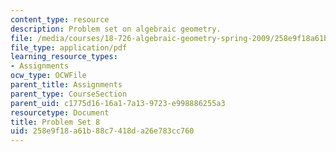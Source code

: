 ```yaml
---
content_type: resource
description: Problem set on algebraic geometry.
file: /media/courses/18-726-algebraic-geometry-spring-2009/258e9f18a61b88c7418da26e783cc760_MIT18_726s09_pset08.pdf
file_type: application/pdf
learning_resource_types:
- Assignments
ocw_type: OCWFile
parent_title: Assignments
parent_type: CourseSection
parent_uid: c1775d16-16a1-7a13-9723-e998886255a3
resourcetype: Document
title: Problem Set 8
uid: 258e9f18-a61b-88c7-418d-a26e783cc760
---
```

